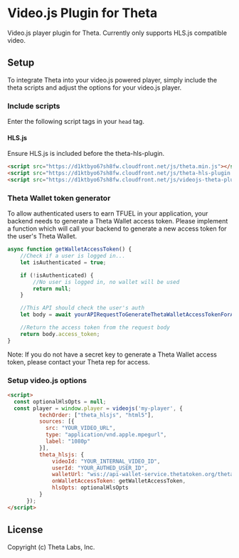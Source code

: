 # Video.js Plugin for Theta

Video.js player plugin for Theta. Currently only supports HLS.js compatible video.

## Setup

To integrate Theta into your video.js powered player, simply include the theta scripts and adjust the options for your video.js player.

### Include scripts

Enter the following script tags in your ```head``` tag.


#### HLS.js

Ensure HLS.js is included before the theta-hls-plugin.

```html
<script src="https://d1ktbyo67sh8fw.cloudfront.net/js/theta.min.js"></script>
<script src="https://d1ktbyo67sh8fw.cloudfront.net/js/theta-hls-plugin.min.js"></script>
<script src="https://d1ktbyo67sh8fw.cloudfront.net/js/videojs-theta-plugin.min.js"></script>
```

### Theta Wallet token generator

To allow authenticated users to earn TFUEL in your application, your backend needs to generate a Theta Wallet access token. Please implement a function which will call your backend to generate a new access token for the user's Theta Wallet.

```javascript
async function getWalletAccessToken() {
    //Check if a user is logged in...
    let isAuthenticated = true;

    if (!isAuthenticated) {
        //No user is logged in, no wallet will be used
        return null;
    }

    //This API should check the user's auth 
    let body = await yourAPIRequestToGenerateThetaWalletAccessTokenForAuthedUser();

    //Return the access token from the request body
    return body.access_token;
}
```

Note: If you do not have a secret key to generate a Theta Wallet access token, please contact your Theta rep for access.


### Setup video.js options


```html
<script>
  const optionalHlsOpts = null;
  const player = window.player = videojs('my-player', {
          techOrder: ["theta_hlsjs", "html5"],
          sources: [{
            src: "YOUR_VIDEO_URL",
            type: "application/vnd.apple.mpegurl",
            label: "1080p"
          }],
          theta_hlsjs: {
              videoId: "YOUR_INTERNAL_VIDEO_ID",
              userId: "YOUR_AUTHED_USER_ID",
              walletUrl: "wss://api-wallet-service.thetatoken.org/theta/ws",
              onWalletAccessToken: getWalletAccessToken,
              hlsOpts: optionalHlsOpts
          }
      });
</script>
```

## License

Copyright (c) Theta Labs, Inc.
